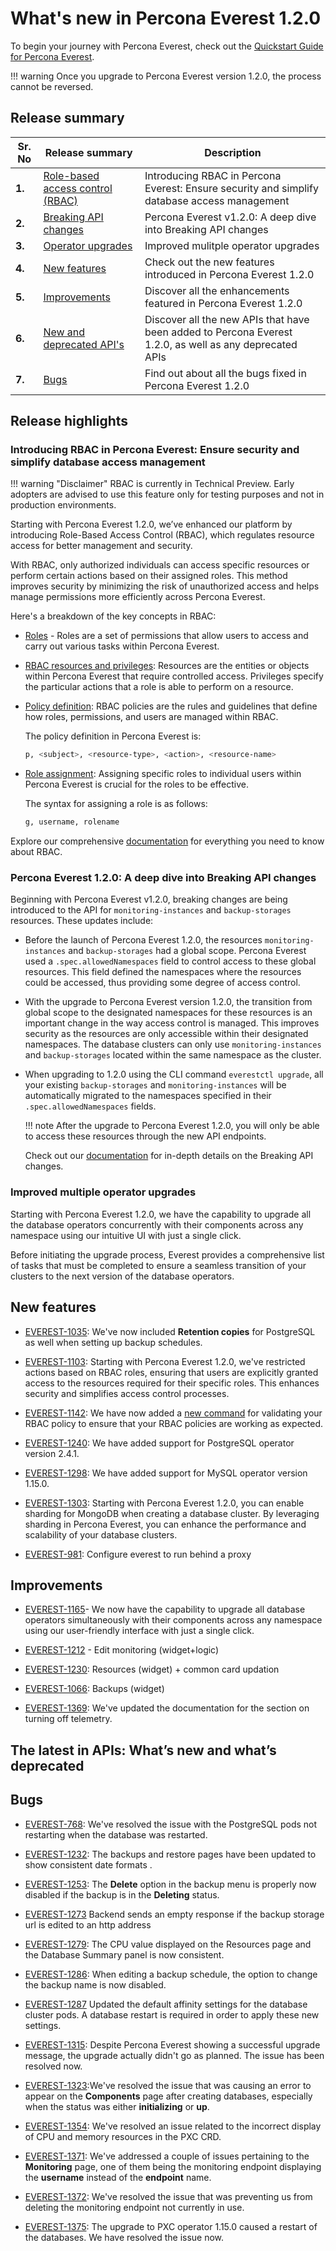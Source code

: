 # What's new in Percona Everest 1.2.0

To begin your journey with Percona Everest, check out the [Quickstart Guide for Percona Everest](../quickstart-guide/quick-install.md).


!!! warning
    Once you upgrade to Percona Everest version 1.2.0, the process cannot be reversed.


## Release summary

|**Sr. No**|**Release summary**|**Description**|
|---------|---------------------|---------|
| **1.**  |[Role-based access control (RBAC)](#introducing-rbac-in-percona-everest-ensure-security-and-simplify-database-access-management)|Introducing RBAC in Percona Everest: Ensure security and simplify database access management|
| **2.**|[Breaking API changes](#percona-everest-120-a-deep-dive-into-breaking-api-changes)|Percona Everest v1.2.0: A deep dive into Breaking API changes|
| **3.**|[Operator upgrades](#improved-mulitple-operator-upgrades)|Improved mulitple operator upgrades|
| **4.**|[New features](#new-features)|Check out the new features introduced in Percona Everest 1.2.0|
| **5.**|[Improvements](#improvements)|Discover all the enhancements featured in Percona Everest 1.2.0|
| **6.**|[New and deprecated API's](#the-latest-in-apis-whats-new-and-whats-deprecated)|Discover all the new APIs that have been added to Percona Everest 1.2.0, as well as any deprecated APIs|
| **7.**|[Bugs](#bugs)|Find out about all the bugs fixed in Percona Everest 1.2.0|



## Release highlights


### Introducing RBAC in Percona Everest: Ensure security and simplify database access management

!!! warning "Disclaimer"
    RBAC is currently in Technical Preview. Early adopters are advised to use this feature only for testing purposes and not in production environments.


Starting with Percona Everest 1.2.0, we’ve enhanced our platform by introducing Role-Based Access Control (RBAC), which regulates resource access for better management and security.

With RBAC, only authorized individuals can access specific resources or perform certain actions based on their assigned roles. This method improves security by minimizing the risk of unauthorized access and helps manage permissions more efficiently across Percona Everest.

Here's a breakdown of the key concepts in RBAC:

- [Roles](https://docs.percona.com/everest/administer/rbac.html#default-role) - Roles are a set of permissions that allow users to access and carry out various tasks within Percona Everest.

- [RBAC resources and privileges](https://docs.percona.com/everest/administer/rbac.html#rbac-resources-and-privileges): Resources are the entities or objects within Percona Everest that require controlled access. Privileges specify the particular actions that a role is able to perform on a resource.

- [Policy definition](https://docs.percona.com/everest/administer/rbac.html#policy-definition-in-rbac): RBAC policies are the rules and guidelines that define how roles, permissions, and users are managed within RBAC.


    The policy definition in Percona Everest is:

    ```sh
    p, <subject>, <resource-type>, <action>, <resource-name>
    ```

- [Role assignment](https://docs.percona.com/everest/administer/rbac.html#assigning-roles-to-users): Assigning specific roles to individual users within Percona Everest is crucial for the roles to be effective.

    The syntax for assigning a role is as follows:

    ```sh
    g, username, rolename
    ```

Explore our comprehensive [documentation](https://docs.percona.com/everest/administer/rbac.html) for everything you need to know about RBAC.


### Percona Everest 1.2.0: A deep dive into Breaking API changes

Beginning with Percona Everest v1.2.0, breaking changes are being introduced to the API for `monitoring-instances` and `backup-storages` resources. These updates include:

- Before the launch of Percona Everest 1.2.0, the resources `monitoring-instances` and `backup-storages` had a global scope. Percona Everest used a `.spec.allowedNamespaces` field to control access to these global resources. This field defined the namespaces where the resources could be accessed, thus providing some degree of access control.

- With the upgrade to Percona Everest version 1.2.0, the transition from global scope to the designated namespaces for these resources is an important change in the way access control is managed. This improves security as the resources are only accessible within their designated namespaces. The database clusters can only use `monitoring-instances` and `backup-storages` located within the same namespace as the cluster.

- When upgrading to 1.2.0 using the CLI command `everestctl upgrade`, all your existing `backup-storages` and `monitoring-instances` will be automatically migrated to the namespaces specified in their `.spec.allowedNamespaces` fields.

    !!! note
        After the upgrade to Percona Everest 1.2.0, you will only be able to access these resources through the new API endpoints.

    Check out our [documentation](docs.percona.com/everest//administer/api_rbac.html#changes-in-the-percona-everest-apis) for in-depth details on the Breaking API changes.


### Improved multiple operator upgrades

Starting with Percona Everest 1.2.0, we have the capability to upgrade all the database operators concurrently with their components across any namespace using our intuitive UI with just a single click.

Before initiating the upgrade process, Everest provides a comprehensive list of tasks that must be completed to ensure a seamless transition of your clusters to the next version of the database operators.


## New features

- [EVEREST-1035](https://perconadev.atlassian.net/browse/EVEREST-1035): We've now included **Retention copies** for PostgreSQL as well when setting up backup schedules.

- [EVEREST-1103](https://perconadev.atlassian.net/browse/EVEREST-1103): Starting with Percona Everest 1.2.0, we've restricted actions based on RBAC roles, ensuring that users are explicitly granted access to the resources required for their specific roles. This enhances security and simplifies access control processes.

- [EVEREST-1142](https://perconadev.atlassian.net/browse/EVEREST-1142): We have now added a [new command](../administer/rbac.md#validate-your-rbac-policy) for validating your RBAC policy to ensure that your RBAC policies are working as expected.

- [EVEREST-1240](https://perconadev.atlassian.net/browse/EVEREST-1240): We have added support for PostgreSQL operator version 2.4.1. 

- [EVEREST-1298](https://perconadev.atlassian.net/browse/EVEREST-1298): We have added support for MySQL operator version 1.15.0.

- [EVEREST-1303](https://perconadev.atlassian.net/browse/EVEREST-1303): Starting with Percona Everest 1.2.0, you can enable sharding for MongoDB when creating a database cluster. By leveraging sharding in Percona Everest, you can enhance the performance and scalability of your database clusters.

- [EVEREST-981](https://perconadev.atlassian.net/browse/EVEREST-981): Configure everest to run behind a proxy


## Improvements

- [EVEREST-1165](https://perconadev.atlassian.net/browse/EVEREST-1165)- We now have the capability to upgrade all database operators simultaneously with their components across any namespace using our user-friendly interface with just a single click.

- [EVEREST-1212](https://perconadev.atlassian.net/browse/EVEREST-1212) - Edit monitoring \(widget\+logic\)

- [EVEREST-1230](https://perconadev.atlassian.net/browse/EVEREST-1230): Resources \(widget\) \+ common card updation

- [EVEREST-1066](https://perconadev.atlassian.net/browse/EVEREST-1066): Backups \(widget\)

- [EVEREST-1369](https://perconadev.atlassian.net/browse/EVEREST-1369): We've updated the documentation for the section on turning off telemetry.


## The latest in APIs: What’s new and what’s deprecated





## Bugs

- [EVEREST-768](https://perconadev.atlassian.net/browse/EVEREST-768): We've resolved the issue with the PostgreSQL pods not restarting when the database was restarted.

- [EVEREST-1232](https://perconadev.atlassian.net/browse/EVEREST-1232): The backups and restore pages have been updated to show consistent date formats .

- [EVEREST-1253](https://perconadev.atlassian.net/browse/EVEREST-1253): The **Delete** option in the backup menu is properly now disabled if the backup is in the **Deleting** status.

- [EVEREST-1273](https://perconadev.atlassian.net/browse/EVEREST-1273) Backend sends an empty response if the backup storage url is edited to an http address

- [EVEREST-1279](https://perconadev.atlassian.net/browse/EVEREST-1279): The CPU value displayed on the Resources page and the Database Summary panel is now consistent.

- [EVEREST-1286](https://perconadev.atlassian.net/browse/EVEREST-1286): When editing a backup schedule, the option to change the backup name is now disabled.


- [EVEREST-1287](https://perconadev.atlassian.net/browse/EVEREST-1287) Updated the default affinity settings for the database cluster pods. A database restart is required in order to apply these new settings.

- [EVEREST-1315](https://perconadev.atlassian.net/browse/EVEREST-1315): Despite Percona Everest showing a successful upgrade message, the upgrade actually didn't go as planned. The issue has been resolved now.

- [EVEREST-1323](https://perconadev.atlassian.net/browse/EVEREST-1323):We've resolved the issue that was causing an error to appear on the **Components** page after creating databases, especially when the status was either **initializing** or **up**.

- [EVEREST-1354](https://perconadev.atlassian.net/browse/EVEREST-1354): We've resolved an issue related to the incorrect display of CPU and memory resources in the PXC CRD.


- [EVEREST-1371](https://perconadev.atlassian.net/browse/EVEREST-1371): We've addressed a couple of issues pertaining to the **Monitoring** page, one of them being the monitoring endpoint displaying the **username** instead of the **endpoint** name.


- [EVEREST-1372](https://perconadev.atlassian.net/browse/EVEREST-1372): We've resolved the issue that was preventing us from deleting the monitoring endpoint not currently in use.

- [EVEREST-1375](https://perconadev.atlassian.net/browse/EVEREST-1375): The upgrade to PXC operator 1.15.0 caused a restart of the databases. We have resolved the issue now.